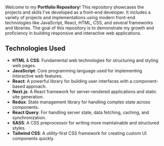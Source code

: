 Welcome to my **Portfolio Repository**! This repository showcases the projects and skills I've developed as a front-end developer. It includes a variety of projects and implementations using modern front-end technologies like JavaScript, React, HTML, CSS, and several frameworks and libraries. The goal of this repository is to demonstrate my growth and proficiency in building responsive and interactive web applications.

## Technologies Used

- **HTML** & **CSS**: Fundamental web technologies for structuring and styling web pages.
- **JavaScript**: Core programming language used for implementing interactive web features.
- **React**: A powerful library for building user interfaces with a component-based approach.
- **Next.js**: A React framework for server-rendered applications and static site generation.
- **Redux**: State management library for handling complex state across components.
- **React Query**: For handling server state, data fetching, caching, and synchronization.
- **SASS**: A CSS preprocessor for writing more maintainable and structured styles.
- **Tailwind CSS**: A utility-first CSS framework for creating custom UI components quickly.